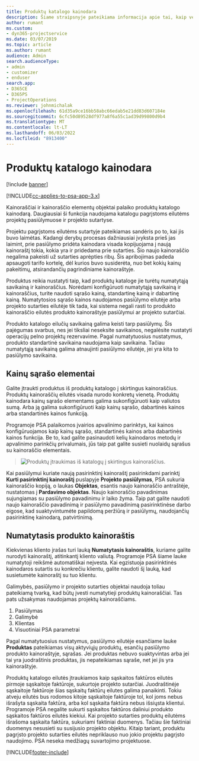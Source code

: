 ```yaml
---
title: Produktų katalogo kainodara
description: Šiame straipsnyje pateikiama informacija apie tai, kaip veikia produktų katalogo Dynamics 365 Project Service Automation kainodara (PSA).
author: rumant
ms.custom:
- dyn365-projectservice
ms.date: 03/07/2019
ms.topic: article
ms.author: rumant
audience: Admin
search.audienceType:
- admin
- customizer
- enduser
search.app:
- D365CE
- D365PS
- ProjectOperations
ms.reviewer: johnmichalak
ms.openlocfilehash: 61d35a9ce16bb58abc66edab5e21dd83d607184e
ms.sourcegitcommit: 6cfc50d89528df977a8f6a55c1ad39d99800d9b4
ms.translationtype: MT
ms.contentlocale: lt-LT
ms.lasthandoff: 06/03/2022
ms.locfileid: "8913400"
---
```

# <a name="product-catalog-pricing"></a>Produktų katalogo kainodara 

[!include [banner](../includes/psa-now-project-operations.md)]

[!INCLUDE[cc-applies-to-psa-app-3.x](../includes/cc-applies-to-psa-app-3x.md)]


Kainoraščiai ir kainoraščio elementų objektai palaiko produktų katalogo kainodarą. Daugiausiai ši funkcija naudojama katalogu pagrįstoms eilutėms projektų pasiūlymuose ir projekto sutartyse.

Projektu pagrįstoms eilutėms sutartyje pateikiamas sandėris po to, kai jis buvo laimėtas. Kadangi derybų procesas dažniausiai įvyksta prieš jas laimint, prie pasiūlymo pridėta kainodara visada kopijuojama į naują kainoraštį tokia, kokia yra ir pridedama prie sutarties. Šio naujo kainoraščio negalima pakeisti už sutarties aprėpties ribų. Šis apribojimas padeda apsaugoti tarifo kortelę, dėl kurios buvo susiderėta, nuo bet kokių kainų pakeitimų, atsirandančių pagrindiniame kainoraštyje.

Produktus reikia nustatyti taip, kad produktų kataloge jie turėtų numatytąją savikainą ir kainoraščius. Norėdami konfigūruoti numatytąją savikainą ir kainoraščius, turite naudoti sąrašo kainą, standartinę kainą ir dabartinę kainą. Numatytosios sąrašo kainos naudojamos pasiūlymo eilutėje arba projekto sutarties eilutėje tik tada, kai sistema negali rasti to produkto kainoraščio eilutės produkto kainoraštyje pasiūlymui ar projekto sutarčiai.

Produkto katalogo eilučių savikainą galima keisti tarp pasiūlymų. Šis pajėgumas svarbus, nes jei tiksliai neseksite savikainos, negalėsite nustatyti operacijų pelno projektų rezervavime. Pagal numatytuosius nustatymus, produkto standartinė savikaina naudojama kaip savikaina. Tačiau numatytąją savikainą galima atnaujinti pasiūlymo eilutėje, jei yra kita to pasiūlymo savikaina.

## <a name="price-list-items"></a>Kainų sąrašo elementai

Galite įtraukti produktus iš produktų katalogo į skirtingus kainoraščius. Produktų kainoraščių eilutės visada nurodo konkretų vienetą. Produktų kainodara kainų sąrašo elementams galima sukonfigūruoti kaip valiutos sumą. Arba ją galima sukonfigūruoti kaip kainų sąrašo, dabartinės kainos arba standartinės kainos funkciją.

Programoje PSA palaikomos įvairios apvalinimo parinktys, kai kainos konfigūruojamos kaip kainų sąrašo, standartinės kainos arba dabartinės kainos funkcija. Be to, kad galite pasinaudoti kelių kainodaros metodų ir apvalinimo parinkčių privalumais, jūs taip pat galite susieti nuolaidų sąrašus su kainoraščio elementais. 

> ![Produktų įtraukimas iš katalogų į skirtingus kainoraščius.](media/basic-guide-16.png)

Kai pasiūlymui kuriate naują pasirinktinį kainoraštį pasirinkdami parinktį **Kurti pasirinktinį kainoraštį** puslapyje **Projekto pasiūlymas**, PSA sukuria kainoraščio kopiją, o laukas **Objektas**, esantis naujo kainoraščio antraštėje, nustatomas į **Pardavimo objektas**. Naujo kainoraščio pavadinimas sujungiamas su pasiūlymo pavadinimu ir laiko žyma. Taip pat galite naudoti naujo kainoraščio pavadinimą ir pasiūlymo pavadinimą pasirinktinėse darbo eigose, kad suaktyvintumėte papildomą peržiūrą ir pasiūlymų, naudojančių pasirinktinę kainodarą, patvirtinimą.

 
## <a name="default-product-price-list"></a>Numatytasis produkto kainoraštis
Kiekvienas kliento įrašas turi lauką **Numatytasis kainoraštis**, kuriame galite nurodyti kainoraštį, atitinkantį kliento valiutą. Programoje PSA šiame lauke numatytoji reikšmė automatiškai neįvesta. Kai egzistuoja pasirinktinės kainodaros sutartis su konkrečiu klientu, galite naudoti šį lauką, kad susietumėte kainoraštį su tuo klientu.

Galimybės, pasiūlymo ir projekto sutarties objektai naudoja toliau pateikiamą tvarką, kad būtų įvesti numatytieji produktų kainoraščiai. Tas pats užsakymas naudojamas projektų kainoraščiams.

1.  Pasiūlymas
2.  Galimybė
3.  Klientas
4.  Visuotiniai PSA parametrai

Pagal numatytuosius nustatymus, pasiūlymo eilutėje esančiame lauke **Produktas** pateikiamas visų aktyviųjų produktų, esančių pasiūlymo produkto kainoraštyje, sąrašas. Jei produktas nebuvo suaktyvintas arba jei tai yra juodraštinis produktas, jis nepateikiamas sąraše, net jei jis yra kainoraštyje. 

Produktų katalogo eilutės įtraukiamos kaip sąskaitos faktūros eilutės pirmoje sąskaitoje faktūroje, sukurtoje projekto sutarčiai. Juodraštinėje sąskaitoje faktūroje šias sąskaitų faktūrų eilutes galima panaikinti. Tokiu atveju eilutės bus rodomos kitoje sąskaitoje faktūroje tol, kol joms nebus išrašyta sąskaita faktūra, arba kol sąskaita faktūra nebus išsiųsta klientui. Programoje PSA negalite sukurti sąskaitos faktūros daliniui produkto sąskaitos faktūros eilutės kiekiui. Kai projekto sutarties produktų eilutėms išrašoma sąskaita faktūra, sukuriami faktiniai duomenys. Tačiau šie faktiniai duomenys nesusieti su susijusio projekto objektu. Kitaip tariant, produktu pagrįsto projekto sutarties eilutės nepriklauso nuo jokio projektu pagrįsto naudojimo. PSA neseka medžiagų suvartojimo projektuose.


[!INCLUDE[footer-include](../includes/footer-banner.md)]
